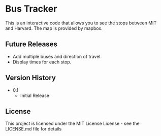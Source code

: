 # Bus Tracker

This is an interactive code that allows you to see the stops between MIT and Harvard.  The map is provided by mapbox.

## Future Releases

- Add multiple buses and direction of travel.
- Display times for each stop.

## Version History

* 0.1
    * Initial Release

## License

This project is licensed under the MIT License License - see the LICENSE.md file for details